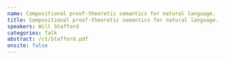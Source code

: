 ```yaml
---
name: Compositional proof-theoretic semantics for natural language.
title: Compositional proof-theoretic semantics for natural language.
speakers: Will Stafford
categories: Talk
abstract: /ct/Stafford.pdf
onsite: false
---
```

